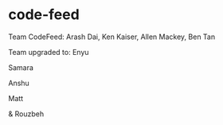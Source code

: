 # code-feed

Team CodeFeed:
Arash Dai, Ken Kaiser, Allen Mackey, Ben Tan

Team upgraded to:
Enyu

Samara

Anshu

Matt

& Rouzbeh
